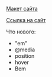 [Макет сайта](https://www.figma.com/file/ZRT1lTxs8KQtlbvl33dMRb/alivio-landing-page-for-figma?node-id=1%3A3)

[Ссылка на сайт](https://lemyrik.github.io/Frontend/)

Что нового:
- "em"
- @media
- position
- hover
- Bem

